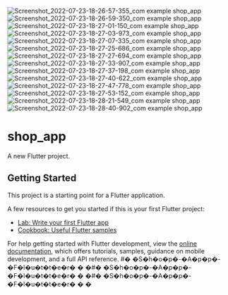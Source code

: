 ![Screenshot_2022-07-23-18-26-57-355_com example shop_app](https://user-images.githubusercontent.com/49001683/180614277-70c554c1-5b34-42f5-a460-e7d8f690e97c.jpg)
![Screenshot_2022-07-23-18-26-59-350_com example shop_app](https://user-images.githubusercontent.com/49001683/180614280-79811abd-f945-4cee-a7ab-70054113457f.jpg)
![Screenshot_2022-07-23-18-27-01-150_com example shop_app](https://user-images.githubusercontent.com/49001683/180614281-fde950dc-6bec-47b9-b88d-1d405b94cc3c.jpg)
![Screenshot_2022-07-23-18-27-03-973_com example shop_app](https://user-images.githubusercontent.com/49001683/180614284-87f9f55d-e101-4620-92d4-59d4512b3cc3.jpg)
![Screenshot_2022-07-23-18-27-07-335_com example shop_app](https://user-images.githubusercontent.com/49001683/180614285-2193ac9a-ce39-49c5-987e-7cc68c1e216c.jpg)
![Screenshot_2022-07-23-18-27-25-686_com example shop_app](https://user-images.githubusercontent.com/49001683/180614286-771ac931-e553-4882-84e4-8d372c85c378.jpg)
![Screenshot_2022-07-23-18-27-27-694_com example shop_app](https://user-images.githubusercontent.com/49001683/180614287-52e5c3d6-e8c5-4df0-9ec2-24c414b706fd.jpg)
![Screenshot_2022-07-23-18-27-33-907_com example shop_app](https://user-images.githubusercontent.com/49001683/180614289-652bd939-a32e-4c60-916e-508b11d5e621.jpg)
![Screenshot_2022-07-23-18-27-37-198_com example shop_app](https://user-images.githubusercontent.com/49001683/180614291-7114120e-ce50-47e3-8ac9-875f2fe625b6.jpg)
![Screenshot_2022-07-23-18-27-40-622_com example shop_app](https://user-images.githubusercontent.com/49001683/180614294-7e766526-37f6-44e8-a83a-86200c527177.jpg)
![Screenshot_2022-07-23-18-27-47-778_com example shop_app](https://user-images.githubusercontent.com/49001683/180614298-112cda5e-a265-4c13-a660-7021d28d3e32.jpg)
![Screenshot_2022-07-23-18-27-53-152_com example shop_app](https://user-images.githubusercontent.com/49001683/180614302-ae994fda-13ba-4b59-98d0-12d872ac23af.jpg)
![Screenshot_2022-07-23-18-28-21-549_com example shop_app](https://user-images.githubusercontent.com/49001683/180614306-6e47bca2-bd2b-42aa-b7ea-ee8951f53ef4.jpg)
![Screenshot_2022-07-23-18-28-40-902_com example shop_app](https://user-images.githubusercontent.com/49001683/180614307-1dfee85f-2847-4e36-be0a-b2a3b59df3e0.jpg)
# shop_app

A new Flutter project.

## Getting Started

This project is a starting point for a Flutter application.

A few resources to get you started if this is your first Flutter project:

- [Lab: Write your first Flutter app](https://docs.flutter.dev/get-started/codelab)
- [Cookbook: Useful Flutter samples](https://docs.flutter.dev/cookbook)

For help getting started with Flutter development, view the
[online documentation](https://docs.flutter.dev/), which offers tutorials,
samples, guidance on mobile development, and a full API reference.
#� �S�h�o�p�-�A�p�p�-�F�l�u�t�t�e�r�
�
�#� �S�h�o�p�-�A�p�p�-�F�l�u�t�t�e�r�
�
�#� �S�h�o�p�-�A�p�p�-�F�l�u�t�t�e�r�
�
�
